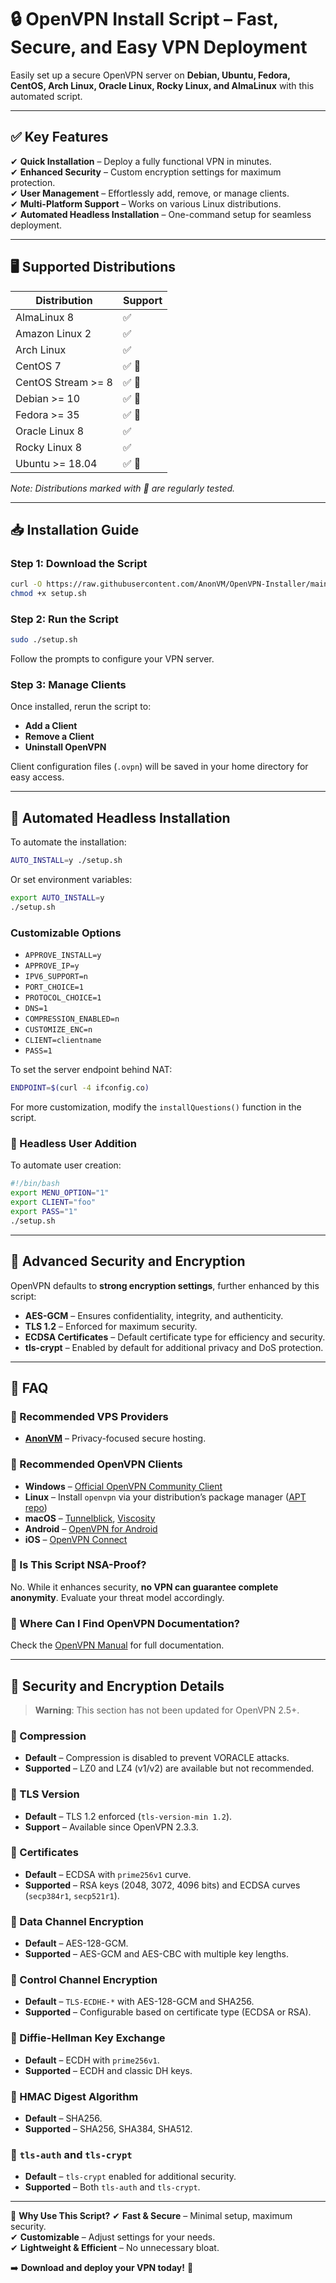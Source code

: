 # 🔒 OpenVPN Install Script – Fast, Secure, and Easy VPN Deployment

Easily set up a secure OpenVPN server on **Debian, Ubuntu, Fedora, CentOS, Arch Linux, Oracle Linux, Rocky Linux, and AlmaLinux** with this automated script.

---

## ✅ Key Features

✔ **Quick Installation** – Deploy a fully functional VPN in minutes.  
✔ **Enhanced Security** – Custom encryption settings for maximum protection.  
✔ **User Management** – Effortlessly add, remove, or manage clients.  
✔ **Multi-Platform Support** – Works on various Linux distributions.  
✔ **Automated Headless Installation** – One-command setup for seamless deployment.  

---

## 🖥️ Supported Distributions

| Distribution        | Support        |
| ------------------- | -------------- |
| AlmaLinux 8         | ✅             |
| Amazon Linux 2      | ✅             |
| Arch Linux          | ✅             |
| CentOS 7            | ✅ 🤖          |
| CentOS Stream >= 8  | ✅ 🤖          |
| Debian >= 10        | ✅ 🤖          |
| Fedora >= 35        | ✅ 🤖          |
| Oracle Linux 8      | ✅             |
| Rocky Linux 8       | ✅             |
| Ubuntu >= 18.04     | ✅ 🤖          |

*Note: Distributions marked with 🤖 are regularly tested.*

---

## 📥 Installation Guide

### Step 1: Download the Script

```bash
curl -O https://raw.githubusercontent.com/AnonVM/OpenVPN-Installer/main/setup.sh
chmod +x setup.sh
```

### Step 2: Run the Script

```bash
sudo ./setup.sh
```

Follow the prompts to configure your VPN server.

### Step 3: Manage Clients

Once installed, rerun the script to:

- **Add a Client**
- **Remove a Client**
- **Uninstall OpenVPN**

Client configuration files (`.ovpn`) will be saved in your home directory for easy access.

---

## 🔄 Automated Headless Installation

To automate the installation:

```bash
AUTO_INSTALL=y ./setup.sh
```

Or set environment variables:

```bash
export AUTO_INSTALL=y
./setup.sh
```

### Customizable Options

- `APPROVE_INSTALL=y`  
- `APPROVE_IP=y`  
- `IPV6_SUPPORT=n`  
- `PORT_CHOICE=1`  
- `PROTOCOL_CHOICE=1`  
- `DNS=1`  
- `COMPRESSION_ENABLED=n`  
- `CUSTOMIZE_ENC=n`  
- `CLIENT=clientname`  
- `PASS=1`  

To set the server endpoint behind NAT:

```bash
ENDPOINT=$(curl -4 ifconfig.co)
```

For more customization, modify the `installQuestions()` function in the script.

### 📌 Headless User Addition

To automate user creation:

```bash
#!/bin/bash
export MENU_OPTION="1"
export CLIENT="foo"
export PASS="1"
./setup.sh
```

---

## 🔐 Advanced Security and Encryption

OpenVPN defaults to **strong encryption settings**, further enhanced by this script:

- **AES-GCM** – Ensures confidentiality, integrity, and authenticity.  
- **TLS 1.2** – Enforced for maximum security.  
- **ECDSA Certificates** – Default certificate type for efficiency and security.  
- **tls-crypt** – Enabled by default for additional privacy and DoS protection.  

---

## 🤔 FAQ

### 🔹 Recommended VPS Providers
- **[AnonVM](https://anonvm.wtf)** – Privacy-focused secure hosting.

### 🔹 Recommended OpenVPN Clients

- **Windows** – [Official OpenVPN Community Client](https://openvpn.net/index.php/download/community-downloads.html)  
- **Linux** – Install `openvpn` via your distribution’s package manager ([APT repo](https://community.openvpn.net/openvpn/wiki/OpenvpnSoftwareRepos))  
- **macOS** – [Tunnelblick](https://tunnelblick.net/), [Viscosity](https://www.sparklabs.com/viscosity/)  
- **Android** – [OpenVPN for Android](https://play.google.com/store/apps/details?id=de.blinkt.openvpn)  
- **iOS** – [OpenVPN Connect](https://itunes.apple.com/us/app/openvpn-connect/id590379981)

### 🔹 Is This Script NSA-Proof?

No. While it enhances security, **no VPN can guarantee complete anonymity**. Evaluate your threat model accordingly.

### 🔹 Where Can I Find OpenVPN Documentation?

Check the [OpenVPN Manual](https://community.openvpn.net/openvpn/wiki/Openvpn24ManPage) for full documentation.

---

## 🔧 Security and Encryption Details

> **Warning**: This section has not been updated for OpenVPN 2.5+.

### 📌 Compression
- **Default** – Compression is disabled to prevent VORACLE attacks.  
- **Supported** – LZ0 and LZ4 (v1/v2) are available but not recommended.  

### 📌 TLS Version
- **Default** – TLS 1.2 enforced (`tls-version-min 1.2`).  
- **Support** – Available since OpenVPN 2.3.3.  

### 📌 Certificates
- **Default** – ECDSA with `prime256v1` curve.  
- **Supported** – RSA keys (2048, 3072, 4096 bits) and ECDSA curves (`secp384r1`, `secp521r1`).  

### 📌 Data Channel Encryption
- **Default** – AES-128-GCM.  
- **Supported** – AES-GCM and AES-CBC with multiple key lengths.  

### 📌 Control Channel Encryption
- **Default** – `TLS-ECDHE-*` with AES-128-GCM and SHA256.  
- **Supported** – Configurable based on certificate type (ECDSA or RSA).  

### 📌 Diffie-Hellman Key Exchange
- **Default** – ECDH with `prime256v1`.  
- **Supported** – ECDH and classic DH keys.  

### 📌 HMAC Digest Algorithm
- **Default** – SHA256.  
- **Supported** – SHA256, SHA384, SHA512.  

### 📌 `tls-auth` and `tls-crypt`
- **Default** – `tls-crypt` enabled for additional security.  
- **Supported** – Both `tls-auth` and `tls-crypt`.  

---

📌 **Why Use This Script?**
✔ **Fast & Secure** – Minimal setup, maximum security.  
✔ **Customizable** – Adjust settings for your needs.  
✔ **Lightweight & Efficient** – No unnecessary bloat.

➡️ **Download and deploy your VPN today!** 🚀

